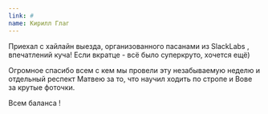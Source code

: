 ```yaml
---
link: #
name: Кирилл Глаг
---
```


Приехал с хайлайн выезда, организованного пасанами из SlackLabs , впечатлений куча! Если вкратце - всё было суперкруто, хочется ещё)

Огромное спасибо всем с кем мы провели эту незабываемую неделю и отдельный респект Матвею за то, что научил ходить по стропе и Вове за крутые фоточки.

Всем баланса !
